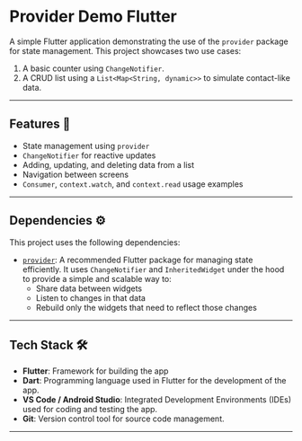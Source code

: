 # Provider Demo Flutter

A simple Flutter application demonstrating the use of the `provider` package for state management. This project showcases two use cases:
1. A basic counter using `ChangeNotifier`.
2. A CRUD list using a `List<Map<String, dynamic>>` to simulate contact-like data.

---

## Features 🚀

- State management using `provider`
- `ChangeNotifier` for reactive updates
- Adding, updating, and deleting data from a list
- Navigation between screens
- `Consumer`, `context.watch`, and `context.read` usage examples

---

## Dependencies ⚙️

This project uses the following dependencies:

- [`provider`](https://pub.dev/packages/provider): 
  A recommended Flutter package for managing state efficiently. It uses `ChangeNotifier` and `InheritedWidget` under the hood to provide a simple and scalable way to:
  - Share data between widgets
  - Listen to changes in that data
  - Rebuild only the widgets that need to reflect those changes

---

##  Tech Stack 🛠️
- **Flutter**: Framework for building the app
- **Dart**: Programming language used in Flutter for the development of the app.
- **VS Code / Android Studio**: Integrated Development Environments (IDEs) used for coding and testing the app.
- **Git**: Version control tool for source code management.
---